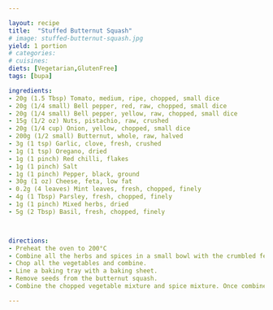 ```yaml
---

layout: recipe
title:  "Stuffed Butternut Squash"
# image: stuffed-butternut-squash.jpg
yield: 1 portion
# categories:
# cuisines:
diets: [Vegetarian,GlutenFree]
tags: [bupa]

ingredients:
- 20g (1.5 Tbsp) Tomato, medium, ripe, chopped, small dice
- 20g (1/4 small) Bell pepper, red, raw, chopped, small dice
- 20g (1/4 small) Bell pepper, yellow, raw, chopped, small dice
- 15g (1/2 oz) Nuts, pistachio, raw, crushed
- 20g (1/4 cup) Onion, yellow, chopped, small dice
- 200g (1/2 small) Butternut, whole, raw, halved
- 3g (1 tsp) Garlic, clove, fresh, crushed
- 1g (1 tsp) Oregano, dried
- 1g (1 pinch) Red chilli, flakes
- 1g (1 pinch) Salt
- 1g (1 pinch) Pepper, black, ground
- 30g (1 oz) Cheese, feta, low fat
- 0.2g (4 leaves) Mint leaves, fresh, chopped, finely
- 4g (1 Tbsp) Parsley, fresh, chopped, finely
- 1g (1 pinch) Mixed herbs, dried
- 5g (2 Tbsp) Basil, fresh, chopped, finely



directions:
- Preheat the oven to 200°C
- Combine all the herbs and spices in a small bowl with the crumbled feta.
- Chop all the vegetables and combine.
- Line a baking tray with a baking sheet.
- Remove seeds from the butternut squash.
- Combine the chopped vegetable mixture and spice mixture. Once combined, place in the butternut squash. - - Roast for 35-40 minutes or until soft.

---
```

